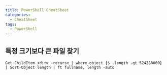 ```yaml
---
title: PowerShell CheatSheet
categories:
  - CheatSheet
tags:
  - PowerShell
---
```


특정 크기보다 큰 파일 찾기
---

```shell
Get-ChildItem <dir> -recurse | where-object {$_.length -gt 524288000} | Sort-Object length | ft fullname, length -auto
```